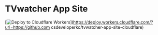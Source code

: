 # TVwatcher App Site

[![Deploy to Cloudflare Workers](https://deploy.workers.cloudflare.com/button)](https://deploy.workers.cloudflare.com/?url=https://github.com csdeveloperkc/tvwatcher-app-site-cloudflare)



